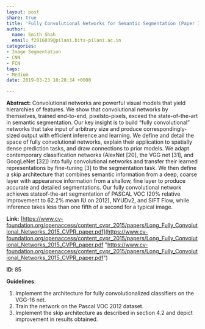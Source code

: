 ```yaml
---
layout: post
share: true
title: 'Fully Convolutional Networks for Semantic Segmentation (Paper ID: 85)'
author:
  name: Smith Shah
  email: f2016039@pilani.bits-pilani.ac.in
categories:
- Image Segmentation
- CNN
- FCN
tags:
- Medium
date: 2019-03-23 10:28:34 +0000

---
```

**Abstract:** Convolutional networks are powerful visual models that yield hierarchies of features. We show that convolutional networks by themselves, trained end-to-end, pixelsto-pixels, exceed the state-of-the-art in semantic segmentation. Our key insight is to build “fully convolutional” networks that take input of arbitrary size and produce correspondingly-sized output with efficient inference and learning. We define and detail the space of fully convolutional networks, explain their application to spatially dense prediction tasks, and draw connections to prior models. We adapt contemporary classification networks (AlexNet \[20\], the VGG net \[31\], and GoogLeNet \[32\]) into fully convolutional networks and transfer their learned representations by fine-tuning \[3\] to the segmentation task. We then define a skip architecture that combines semantic information from a deep, coarse layer with appearance information from a shallow, fine layer to produce accurate and detailed segmentations. Our fully convolutional network achieves stateof-the-art segmentation of PASCAL VOC (20% relative improvement to 62.2% mean IU on 2012), NYUDv2, and SIFT Flow, while inference takes less than one fifth of a second for a typical image.

**Link:** [https://www.cv-foundation.org/openaccess/content_cvpr_2015/papers/Long_Fully_Convolutional_Networks_2015_CVPR_paper.pdf](https://www.cv-foundation.org/openaccess/content_cvpr_2015/papers/Long_Fully_Convolutional_Networks_2015_CVPR_paper.pdf "https://www.cv-foundation.org/openaccess/content_cvpr_2015/papers/Long_Fully_Convolutional_Networks_2015_CVPR_paper.pdf")

**ID**: 85

**Guidelines**:

1. Implement the architecture for fully convolutionalized classifiers on the VGG-16 net.
2. Train the network on the Pascal VOC 2012 dataset.
3. Implement the skip architecture as described in section 4.2 and depict improvement in results obtained.

